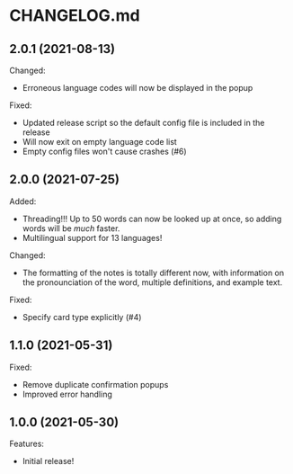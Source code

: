 # CHANGELOG.md

## 2.0.1 (2021-08-13)

Changed:

- Erroneous language codes will now be displayed in the popup

Fixed:

- Updated release script so the default config file is included in the release
- Will now exit on empty language code list
- Empty config files won't cause crashes (#6)

## 2.0.0 (2021-07-25)

Added:

- Threading!!! Up to 50 words can now be looked up at once, so adding words will be _much_ faster.
- Multilingual support for 13 languages!

Changed:

- The formatting of the notes is totally different now, with information on the pronounciation of the word, multiple definitions, and example text.

Fixed:

- Specify card type explicitly (#4)


## 1.1.0 (2021-05-31)

Fixed:

- Remove duplicate confirmation popups
- Improved error handling

## 1.0.0 (2021-05-30)

Features:

- Initial release!
